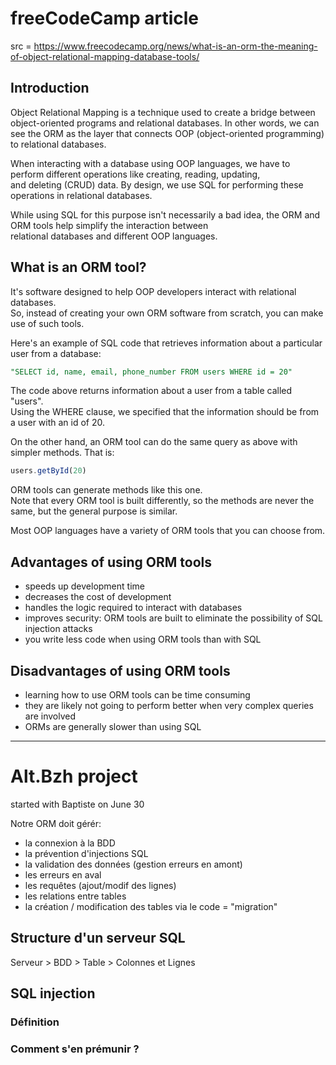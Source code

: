 # freeCodeCamp article

src = https://www.freecodecamp.org/news/what-is-an-orm-the-meaning-of-object-relational-mapping-database-tools/

## Introduction

Object Relational Mapping is a technique used to create a bridge between object-oriented programs and relational databases. 
In other words, we can see the ORM as the layer that connects OOP (object-oriented programming) to relational databases.  

When interacting with a database using OOP languages, we have to perform different operations like creating, reading, updating,  
and deleting (CRUD) data. By design, we use SQL for performing these operations in relational databases.  

While using SQL for this purpose isn't necessarily a bad idea, the ORM and ORM tools help simplify the interaction between  
relational databases and different OOP languages.  

## What is an ORM tool?

It's software designed to help OOP developers interact with relational databases.  
So, instead of creating your own ORM software from scratch, you can make use of such tools.  

Here's an example of SQL code that retrieves information about a particular user from a database:
```sql
"SELECT id, name, email, phone_number FROM users WHERE id = 20"
```
The code above returns information about a user from a table called "users".  
Using the WHERE clause, we specified that the information should be from a user with an id of 20.  

On the other hand, an ORM tool can do the same query as above with simpler methods. That is:
```ts
users.getById(20)
```
ORM tools can generate methods like this one.  
Note that every ORM tool is built differently, so the methods are never the same, but the general purpose is similar.  

Most OOP languages have a variety of ORM tools that you can choose from.  

## Advantages of using ORM tools

- speeds up development time 
- decreases the cost of development
- handles the logic required to interact with databases
- improves security: ORM tools are built to eliminate the possibility of SQL injection attacks
- you write less code when using ORM tools than with SQL

## Disadvantages of using ORM tools

- learning how to use ORM tools can be time consuming
- they are likely not going to perform better when very complex queries are involved
- ORMs are generally slower than using SQL

---

# Alt.Bzh project

started with Baptiste on June 30  

Notre ORM doit gérér:
- la connexion à la BDD
- la prévention d'injections SQL
- la validation des données (gestion erreurs en amont)
- les erreurs en aval
- les requêtes (ajout/modif des lignes)
- les relations entre tables
- la création / modification des tables via le code = "migration"

## Structure d'un serveur SQL

Serveur > BDD > Table > Colonnes et Lignes

## SQL injection 

### Définition



### Comment s'en prémunir ?



